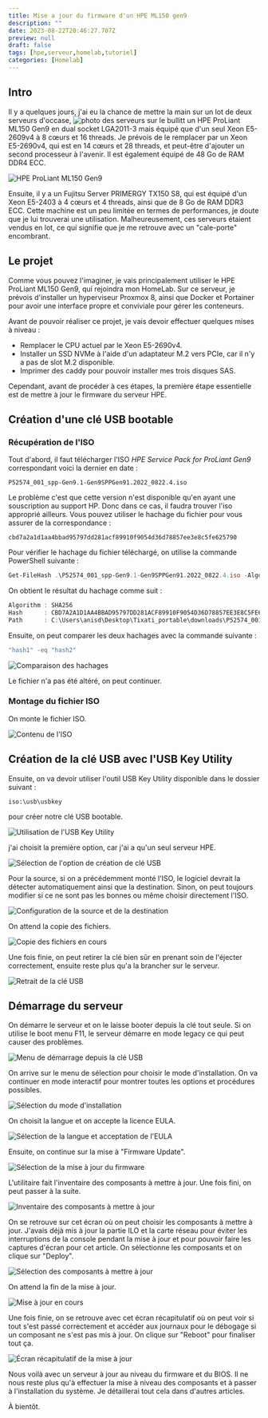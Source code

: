 ```yaml
---
title: Mise a jour du firmware d'un HPE ML150 gen9
description: ""
date: 2023-08-22T20:46:27.707Z
preview: null
draft: false
tags: [hpe,serveur,homelab,tutoriel]
categories: [Homelab]
---
```


## Intro

Il y a quelques jours, j'ai eu la chance de mettre la main sur un lot de deux serveurs d'occase,
![photo des serveurs sur le bullitt](/Articles/2023-08-22-mise-a-jour-du-firmware-d'un-hpe-ml150-gen9/srvXbullitt.png)
un HPE ProLiant ML150 Gen9 en dual socket LGA2011-3 mais équipé que d'un seul Xeon E5-2609v4 à 8 cœurs et 16 threads. Je prévois de le remplacer par un Xeon E5-2690v4, qui est en 14 cœurs et 28 threads, et peut-être d'ajouter un second processeur à l'avenir. Il est également équipé de 48 Go de RAM DDR4 ECC.

![HPE ProLiant ML150 Gen9](/Articles/2023-08-22-mise-a-jour-du-firmware-d'un-hpe-ml150-gen9/hpe.jpeg)

Ensuite, il y a un Fujitsu Server PRIMERGY TX150 S8, qui est équipé d'un Xeon E5-2403 à 4 cœurs et 4 threads, ainsi que de 8 Go de RAM DDR3 ECC. Cette machine est un peu limitée en termes de performances, je doute que je lui trouverai une utilisation. Malheureusement, ces serveurs étaient vendus en lot, ce qui signifie que je me retrouve avec un "cale-porte" encombrant.

## Le projet

Comme vous pouvez l'imaginer, je vais principalement utiliser le HPE ProLiant ML150 Gen9, qui rejoindra mon HomeLab. Sur ce serveur, je prévois d'installer un hyperviseur Proxmox 8, ainsi que Docker et Portainer pour avoir une interface propre et conviviale pour gérer les conteneurs.

Avant de pouvoir réaliser ce projet, je vais devoir effectuer quelques mises à niveau :
- Remplacer le CPU actuel par le Xeon E5-2690v4.
- Installer un SSD NVMe à l'aide d'un adaptateur M.2 vers PCIe, car il n'y a pas de slot M.2 disponible.
- Imprimer des caddy pour pouvoir installer mes trois disques SAS.

Cependant, avant de procéder à ces étapes, la première étape essentielle est de mettre à jour le firmware du serveur HPE.

## Création d'une clé USB bootable

### Récupération de l'ISO

Tout d'abord, il faut télécharger l'ISO *HPE Service Pack for ProLiant Gen9* correspondant voici la dernier en date :

```
P52574_001_spp-Gen9.1-Gen9SPPGen91.2022_0822.4.iso
```

Le problème c'est que cette version n'est disponible qu'en ayant une souscription au support HP. Donc dans ce cas, il faudra trouver l'iso approprié ailleurs. Vous pouvez utiliser le hachage du fichier pour vous assurer de la correspondance :

```
cbd7a2a1d1aa4bbad95797dd281acf89910f9054d36d78857ee3e8c5fe625790
```

Pour vérifier le hachage du fichier téléchargé, on utilise la commande PowerShell suivante :

```powershell
Get-FileHash .\P52574_001_spp-Gen9.1-Gen9SPPGen91.2022_0822.4.iso -Algorithm SHA256 | Format-List
```

On obtient le résultat du hachage comme suit :

```powershell
Algorithm : SHA256
Hash      : CBD7A2A1D1AA4BBAD95797DD281ACF89910F9054D36D78857EE3E8C5FE625790
Path      : C:\Users\anisd\Desktop\Tixati_portable\downloads\P52574_001_spp-Gen9.1-Gen9SPPGen91.2022_0822.4.iso
```

Ensuite, on peut comparer les deux hachages avec la commande suivante :

```powershell
"hash1" -eq "hash2"
```

![Comparaison des hachages](/Articles/2023-08-22-mise-a-jour-du-firmware-d'un-hpe-ml150-gen9/Pasted%20image%2020230822205644.png)

Le fichier n'a pas été altéré, on peut continuer.

### Montage du fichier ISO

On monte le fichier ISO.

![Contenu de l'ISO](/Articles/2023-08-22-mise-a-jour-du-firmware-d'un-hpe-ml150-gen9/Pasted%20image%2020230822205835.png)

## Création de la clé USB avec l'USB Key Utility

Ensuite, on va devoir utiliser l'outil USB Key Utility disponible dans le dossier suivant :

```
iso:\usb\usbkey
```

pour créer notre clé USB bootable.

![Utilisation de l'USB Key Utility](/Articles/2023-08-22-mise-a-jour-du-firmware-d'un-hpe-ml150-gen9/Pasted%20image%2020230822211511.png)

j'ai choisit la première option, car j'ai a qu'un seul serveur HPE.

![Sélection de l'option de création de clé USB](/Articles/2023-08-22-mise-a-jour-du-firmware-d'un-hpe-ml150-gen9/Pasted%20image%2020230822211632.png)

Pour la source, si on a précédemment monté l'ISO, le logiciel devrait la détecter automatiquement ainsi que la destination. Sinon, on peut toujours modifier si ce ne sont pas les bonnes ou même choisir directement l'ISO.

![Configuration de la source et de la destination](/Articles/2023-08-22-mise-a-jour-du-firmware-d'un-hpe-ml150-gen9/Pasted%20image%2020230822212223.png)

On attend la copie des fichiers.

![Copie des fichiers en cours](/Articles/2023-08-22-mise-a-jour-du-firmware-d'un-hpe-ml150-gen9/Pasted%20image%2020230822212454.png)

Une fois finie, on peut retirer la clé bien sûr en prenant soin de l'éjecter correctement, ensuite reste plus qu'a la brancher sur le serveur.

![Retrait de la clé USB](/Articles/2023-08-22-mise-a-jour-du-firmware-d'un-hpe-ml150-gen9/Pasted%20image%2020230822213645.png)

## Démarrage du serveur

On démarre le serveur et on le laisse booter depuis la clé tout seule. Si on utilise le boot menu F11, le serveur démarre en mode legacy ce qui peut causer des problèmes.

![Menu de démarrage depuis la clé USB](/Articles/2023-08-22-mise-a-jour-du-firmware-d'un-hpe-ml150-gen9/Pasted%20image%2020230822215323.png)

On arrive sur le menu de sélection pour choisir le mode d'installation. On va continuer en mode interactif pour montrer toutes les options et procédures possibles.

![Sélection du mode d'installation](/Articles/2023-08-22-mise-a-jour-du-firmware-d'un-hpe-ml150-gen9/Pasted%20image%2020230822215623.png)

On choisit la langue et on accepte la licence EULA.

![Sélection de la langue et acceptation de l'EULA](/Articles/2023-08-22-mise-a-jour-du-firmware-d'un-hpe-ml150-gen9/Pasted%20image%2020230822220013.png)

Ensuite, on continue sur la mise à "Firmware Update".

![Sélection de la mise à jour du firmware](/Articles/2023-08-22-mise-a-jour-du-firmware-d'un-hpe-ml150-gen9/Pasted%20image%2020230822220123.png)

L'utilitaire fait l'inventaire des composants à mettre à jour. Une fois fini, on peut passer à la suite.

![Inventaire des composants à mettre à jour](/Articles/2023-08-22-mise-a-jour-du-firmware-d'un-hpe-ml150-gen9/Pasted%20image%2020230822220252.png)

On se retrouve sur cet écran où on peut choisir les composants à mettre à jour. J'avais déjà mis à jour la partie ILO et la carte réseau pour éviter les interruptions de la console pendant la mise à jour et pour pouvoir faire les captures d'écran pour cet article. On sélectionne les composants et on clique sur "Deploy".

![Sélection des composants à mettre à jour](/Articles/2023-08-22-mise-a-jour-du-firmware-d'un-hpe-ml150-gen9/Pasted%20image%2020230822221406.png)

On attend la fin de la mise à jour.

![Mise à jour en cours](/Articles/2023-08-22-mise-a-jour-du-firmware-d'un-hpe-ml150-gen9/Pasted%20image%2020230822221502.png)

Une fois finie, on se retrouve avec cet écran récapitulatif où on peut voir si tout s'est passé correctement et accéder aux journaux pour le débogage si un composant ne s'est pas mis à jour. On clique sur "Reboot" pour finaliser tout ça.

![Écran récapitulatif de la mise à jour](/Articles/2023-08-22-mise-a-jour-du-firmware-d'un-hpe-ml150-gen9/Pasted%20image%2020230822221752.png)



Nous voilà avec un serveur à jour au niveau du firmware et du BIOS. Il ne nous reste plus qu'à effectuer la mise à niveau des composants et à passer à l'installation du système. Je détaillerai tout cela dans d'autres articles.

À bientôt.